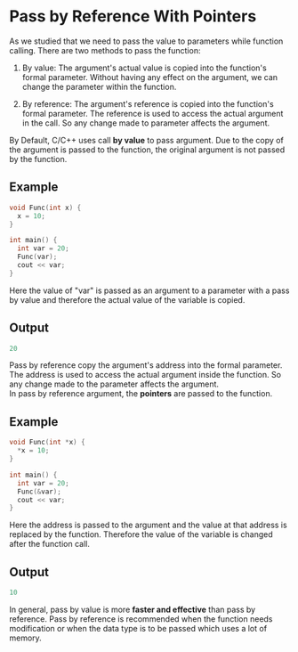 # Pass by Reference With Pointers  

As we studied that we need to pass the value to parameters while function calling. There are two methods to pass the function:

1. By value: The argument's actual value is copied into the function's formal parameter. Without having any effect on the argument, we can change the parameter within the function.  

2. By reference: The argument's reference is copied into the function's formal parameter. The reference is used to access the actual argument in the call. So any change made to parameter affects the argument.   

By Default, C/C++ uses call **by value** to pass argument. Due to the copy of the argument is passed to the function, the original argument is not passed by the function. 

## Example  

```c++
void Func(int x) {
  x = 10;
}

int main() {
  int var = 20;
  Func(var);
  cout << var;
}
```
Here the value of "var" is passed as an argument to a parameter with a pass by value and therefore the actual value of the variable is copied.  

## Output  

```c++
20
```

Pass by reference copy the argument's address into the formal parameter. The address is used to access the actual argument inside the function. So any change made to the parameter affects the argument.  
In pass by reference argument, the **pointers** are passed to the function.  

## Example  

```c++
void Func(int *x) {
  *x = 10;
}

int main() {
  int var = 20;
  Func(&var);
  cout << var;
}
```
Here the address is passed to the argument and the value at that address is replaced by the function. Therefore the value of the variable is changed after the function call. 

## Output 

```c++
10 
```
In general, pass by value is more **faster and effective** than pass by reference. Pass by reference is recommended when the function needs modification or when the data type is to be passed which uses a lot of memory. 
